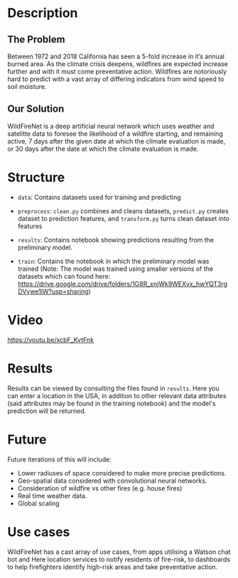# Description
## The Problem
Between 1972 and 2018 California has seen a 5-fold increase in it’s annual burned area. As the climate crisis deepens, wildfires are expected increase further and with it must come preventative action. Wildfires are notoriously hard to predict with a vast array of differing indicators from wind speed to soil moisture. 

## Our Solution
WildFireNet is a deep artificial neural network which uses weather and satelitte data to foresee the likelihood of a wildfire starting, and remaining active, 7 days after the given date at which the climate evaluation is made, or 30 days after the date at which the climate evaluation is made.

# Structure
- `data`: Contains datasets used for training and predicting

- `preprocess`: `clean.py` combines and cleans datasets, `predict.py` creates dataset to prediction features, and `transform.py` turns clean dataset into features

- `results`: Contains notebook showing predictions resulting from the preliminary model.

- `train`: Contains the notebook in which the preliminary model was trained (Note: The model was trained using smaller versions of the datasets which can found here: https://drive.google.com/drive/folders/1G8R_xnjWk9WEXvx_hwYQT3rgDVywe1lW?usp=sharing) 

# Video

https://youtu.be/xcbF_KvtFnk

# Results
Results can be viewed by consulting the files found in `results`. Here you can enter a location in the USA, in addition to other relevant data attributes (said attributes may be found in the training notebook) and the model's prediction will be returned.

# Future
Future iterations of this will include:
- Lower radiuses of space considered to make more precise predictions.
- Geo-spatial data considered with convolutional neural networks.
- Consideration of wildfire vs other fires (e.g. house fires)
- Real time weather data.
- Global scaling
 
 # Use cases
 WildFireNet has a cast array of use cases, from apps utilising a Watson chat bot and Here location services to notify residents of fire-risk, to dashboards to help firefighters identify high-risk areas and take preventative action.
